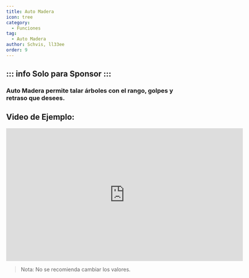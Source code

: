 ```yaml
---
title: Auto Madera
icon: tree
category:
  - Funciones
tag:
  - Auto Madera
author: Schvis, ll33ee
order: 9
---
```

::: info Solo para Sponsor
:::
---
### Auto Madera permite talar árboles con el rango, golpes y retraso que desees.

## Video de Ejemplo:

<div class="iframe-container"><iframe width="640" height="360" src="https://www.youtube.com/embed/v95_NOxc4do?list=PL5eI1Tb64p56g27qfYk7VuFTz4FK6YrKa" title="Korepi - Auto Tree Farm" frameborder="0" allow="accelerometer; autoplay; clipboard-write; encrypted-media; gyroscope; picture-in-picture; web-share" allowfullscreen></iframe></div>

> Nota: No se recomienda cambiar los valores.
